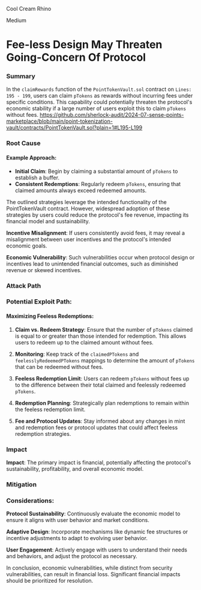 Cool Cream Rhino

Medium

# Fee-less Design May Threaten Going-Concern Of Protocol

### Summary

In the `claimRewards` function of the `PointTokenVault.sol` contract on `Lines: 195 - 199`, users can claim `pTokens` as rewards without incurring fees under specific conditions. This capability could potentially threaten the protocol's economic stability if a large number of users exploit this to claim `pTokens` without fees.
https://github.com/sherlock-audit/2024-07-sense-points-marketplace/blob/main/point-tokenization-vault/contracts/PointTokenVault.sol?plain=1#L195-L199

### Root Cause

#### Example Approach:
- **Initial Claim**: Begin by claiming a substantial amount of `pTokens` to establish a buffer.
- **Consistent Redemptions**: Regularly redeem `pTokens`, ensuring that claimed amounts always exceed redeemed amounts.

The outlined strategies leverage the intended functionality of the PointTokenVault contract. However, widespread adoption of these strategies by users could reduce the protocol's fee revenue, impacting its financial model and sustainability.

**Incentive Misalignment**: If users consistently avoid fees, it may reveal a misalignment between user incentives and the protocol's intended economic goals.

**Economic Vulnerability**: Such vulnerabilities occur when protocol design or incentives lead to unintended financial outcomes, such as diminished revenue or skewed incentives.

### Attack Path

### Potential Exploit Path:
#### Maximizing Feeless Redemptions:

1. **Claim vs. Redeem Strategy**: Ensure that the number of `pTokens` claimed is equal to or greater than those intended for redemption. This allows users to redeem up to the claimed amount without fees.
   
2. **Monitoring**: Keep track of the `claimedPTokens` and `feelesslyRedeemedPTokens` mappings to determine the amount of `pTokens` that can be redeemed without fees.

3. **Feeless Redemption Limit**: Users can redeem `pTokens` without fees up to the difference between their total claimed and feelessly redeemed `pTokens`.

4. **Redemption Planning**: Strategically plan redemptions to remain within the feeless redemption limit.

5. **Fee and Protocol Updates**: Stay informed about any changes in mint and redemption fees or protocol updates that could affect feeless redemption strategies.

### Impact

**Impact**: The primary impact is financial, potentially affecting the protocol's sustainability, profitability, and overall economic model.

### Mitigation

### Considerations:

**Protocol Sustainability**: Continuously evaluate the economic model to ensure it aligns with user behavior and market conditions.

**Adaptive Design**: Incorporate mechanisms like dynamic fee structures or incentive adjustments to adapt to evolving user behavior.

**User Engagement**: Actively engage with users to understand their needs and behaviors, and adjust the protocol as necessary.

In conclusion, economic vulnerabilities, while distinct from security vulnerabilities, can result in financial loss. Significant financial impacts should be prioritized for resolution.